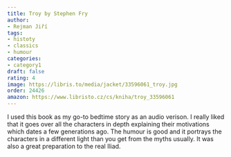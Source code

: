 ```yaml
---
title: Troy by Stephen Fry
author:
- Rejman Jiří
tags:
- histoty
- classics
- humour
categories:
- category1
draft: false
rating: 4
image: https://libris.to/media/jacket/33596061_troy.jpg
order: 24426
amazon: https://www.libristo.cz/cs/kniha/troy_33596061
---
```


I used this book as my go-to bedtime story as an audio verison. I really liked that it goes over all the characters in depth explaining their motivations which dates a few generations ago. The humour is good and it portrays the characters in a different light than you get from the myths usually. It was also a great preparation to the real Iliad.

<!--more-->
